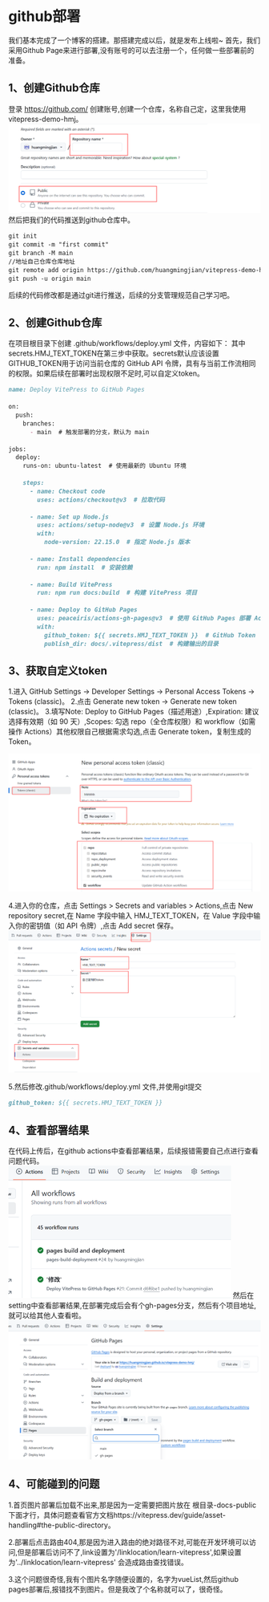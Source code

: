 # github部署
我们基本完成了一个博客的搭建。那搭建完成以后，就是发布上线啦~
首先，我们采用Github Page来进行部署,没有账号的可以去注册一个，任何做一些部署前的准备。
## 1、创建Github仓库
登录 https://github.com/ 创建账号,创建一个仓库，名称自己定，这里我使用 vitepress-demo-hmj。
<img src="../image/github1.png"  style="zoom:50%;" />
然后把我们的代码推送到github仓库中。
```md
git init
git commit -m "first commit"
git branch -M main
//地址自己仓库仓库地址
git remote add origin https://github.com/huangmingjian/vitepress-demo-hmj.git
git push -u origin main
```
后续的代码修改都是通过git进行推送，后续的分支管理规范自己学习吧。

## 2、创建Github仓库
在项目根目录下创建 .github/workflows/deploy.yml 文件，内容如下：
其中secrets.HMJ_TEXT_TOKEN在第三步中获取。secrets默认应该设置GITHUB_TOKEN用于访问当前仓库的 GitHub API 令牌，具有与当前工作流相同的权限。如果后续在部署时出现权限不足时,可以自定义token。
```md
name: Deploy VitePress to GitHub Pages

on:
  push:
    branches:
      - main  # 触发部署的分支，默认为 main

jobs:
  deploy:
    runs-on: ubuntu-latest  # 使用最新的 Ubuntu 环境

    steps:
      - name: Checkout code
        uses: actions/checkout@v3  # 拉取代码

      - name: Set up Node.js
        uses: actions/setup-node@v3  # 设置 Node.js 环境
        with:
          node-version: 22.15.0  # 指定 Node.js 版本

      - name: Install dependencies
        run: npm install  # 安装依赖

      - name: Build VitePress
        run: npm run docs:build  # 构建 VitePress 项目

      - name: Deploy to GitHub Pages
        uses: peaceiris/actions-gh-pages@v3  # 使用 GitHub Pages 部署 Action
        with:
          github_token: ${{ secrets.HMJ_TEXT_TOKEN }}  # GitHub Token
          publish_dir: docs/.vitepress/dist  # 构建输出的目录
```
## 3、获取自定义token
1.进入 GitHub Settings → Developer Settings → Personal Access Tokens → Tokens (classic)。
2.点击 Generate new token → Generate new token (classic)。
3.填写Note: Deploy to GitHub Pages（描述用途）,Expiration: 建议选择有效期（如 90 天）,Scopes: 勾选 repo（全仓库权限）和 workflow（如需操作 Actions）其他权限自己根据需求勾选,点击 Generate token，复制生成的 Token。

<img src="../image/github2.png"  style="zoom:50%;" />

4.进入你的仓库，点击 Settings > Secrets and variables > Actions,点击 New repository secret,在 Name 字段中输入 HMJ_TEXT_TOKEN，在 Value 字段中输入你的密钥值（如 API 令牌）,点击 Add secret 保存。
<img src="../image/github3.png"  style="zoom:50%;" />

5.然后修改.github/workflows/deploy.yml 文件,并使用git提交
```md
github_token: ${{ secrets.HMJ_TEXT_TOKEN }} 
```
## 4、查看部署结果
在代码上传后，在github actions中查看部署结果，后续报错需要自己点进行查看问题代码。
<img src="../image/github4.png"  style="zoom:50%;" />
然后在setting中查看部署结果,在部署完成后会有个gh-pages分支，然后有个项目地址,就可以给其他人查看啦。
<img src="../image/github5.png"  style="zoom:50%;" />

## 4、可能碰到的问题
1.首页图片部署后加载不出来,那是因为一定需要把图片放在 根目录-docs-public下面才行，具体问题查看官方文档https://vitepress.dev/guide/asset-handling#the-public-directory。

2.部署后点击路由404,那是因为进入路由的绝对路径不对,可能在开发环境可以访问,但是部署后访问不了,link设置为'/linklocation/learn-vitepress',如果设置为'../linklocation/learn-vitepress' 会造成路由查找错误。

3.这个问题很奇怪,我有个图片名字随便设置的，名字为vueList,然后github pages部署后,报错找不到图片。但是我改了个名称就可以了，很奇怪。